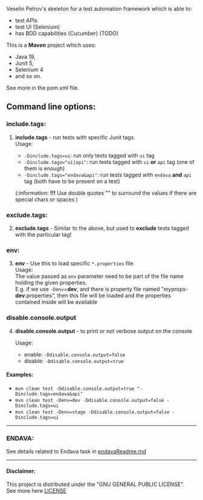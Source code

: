 Veselin Petrov's skeleton for a test automation framework which is able to:
- test APIs
- test UI (Selenium)
- has BDD capabilities (Cucumber) (TODO)

This is a **Maven** project which uses: 
- Java 19, 
- Junit 5, 
- Selenium 4 
- and so on.

See more in the pom.xml file.

## Command line options:

### include.tags:
1. **include.tags** - run tests with specific Junit tags
   <br/>Usage:
    - `-Dinclude.tags=ui`: run only tests tagged with `ui` tag
    - `-Dinclude.tags="ui|api"`: run tests tagged with `ui` **or** `api` tag (one of them is enough)
    - `-Dinclude.tags="endava&api"`: run tests tagged with `endava` **and** `api` tag (both have to be present on a test)
      
   (:information: **!!!** Use double quotes "" to surround the values if there are special chars or spaces )

### exclude.tags:
2. **exclude.tags** - Similar to the above, but used to **exclude** tests tagged with the particular tag!

### env:
3. **env** - Use this to load specific `*.properties` file
   <br/>Usage:<br/> 
   The value passed as `env` parameter need to be part of the file name holding the given properties.
   <br/> E.g. if we use `-Denv`=**dev**, and there is property file named "myprops-**dev**.properties",
   then this file will be loaded and the properties contained inside will be available

### disable.console.output
4. **disable.console.output** - to print or not verbose output on the console

   Usage:
   - enable:  `-Ddisable.console.output=false`
   - disable:  `-Ddisable.console.output=true`


#### Examples:
- `mvn clean test -Ddisable.console.output=true "-Dinclude.tags=endava&api"`
- `mvn clean test -Denv=dev -Ddisable.console.output=false -Dinclude.tags=ui`
- `mvn clean test -Denv=stage -Ddisable.console.output=false -Dinclude.tags=ui`

----

### ENDAVA:
See details related to Endava task in [endavaReadme.md](src%2Ftest%2Fjava%2Fendava%2FendavaReadme.md)



----

#### Disclaimer:
This project is distributed under the "GNU GENERAL PUBLIC LICENSE".
<br/> See more here [LICENSE](LICENSE)